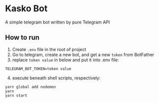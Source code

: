 # Kasko Bot
A simple telegram bot written by pure Telegram API

## How to run
1) Create `.env` file in the root of project
2) Go to telegram, create a new bot, and get a new `token` from BotFather
3) replace `token value` in below and put it into .env file:
```
TELEGRAM_BOT_TOKEN=token value
```
4) execute beneath shell scripts, respectively:

```shell
yarn global add nodemon
yarn
yarn start
```
